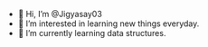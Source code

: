 - 👋 Hi, I’m @Jigyasay03
- 👀 I’m interested in learning new things everyday.
- 🌱 I’m currently learning data structures.

<!---
Jigyasay03/Jigyasay03 is a ✨ special ✨ repository because its `README.md` (this file) appears on your GitHub profile.
You can click the Preview link to take a look at your changes.
--->
